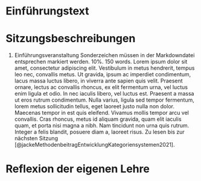 

# Einführungstext



# Sitzungsbeschreibungen

1. Einführungsveranstaltung
Sonderzeichen müssen in der Markdowndatei entsprechen markiert werden. 10\%.
150 words. Lorem ipsum dolor sit amet, consectetur adipiscing
elit. Vestibulum in metus hendrerit, tempus leo nec, convallis metus. Ut gravida,
ipsum ac imperdiet condimentum, lacus massa luctus libero, in viverra ante
sapien quis velit. Praesent ornare, lectus ac convallis rhoncus, ex elit fermentum
urna, vel luctus enim ligula et odio. In nec iaculis libero, vel luctus est.
Praesent a massa ut eros rutrum condimentum. Nulla varius, ligula sed tempor
fermentum, lorem metus sollicitudin tellus, eget laoreet justo nulla non dolor.
Maecenas tempor in est quis eleifend. Vivamus mollis tempor arcu vel convallis.
Cras rhoncus, metus id aliquam gravida, quam elit iaculis quam, et porta nisi
magna a nibh. Nam tincidunt non urna quis rutrum. Integer a felis blandit,
posuere diam a, laoreet risus.
Zu lesen bis zur nächsten Sitzung [@jackeMethodenbeitragEntwicklungKategoriensystemen2021].



# Reflexion der eigenen Lehre
